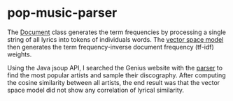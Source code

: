 # pop-music-parser

The [Document](/src/ir/Document.java) class generates the term frequencies by processing a single string of all lyrics into tokens of individuals words. The [vector space model](/src/ir/VectorSpaceModel.java) then generates the term frequency-inverse document frequency (tf-idf) weights.

Using the Java jsoup API, I searched the Genius website with the [parser](/src/parser/GeniusParser.java) to find the most popular artists and sample their discography. After computing the cosine similarity between all artists, the end result was that the vector space model did not show any correlation of lyrical similarity.